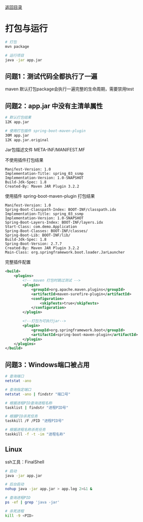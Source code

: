 [返回目录](/blog/java/spring-boot/index.md)

# 打包与运行

```bash
# 打包
mvn package

# 运行项目
java -jar app.jar
```

## 问题1：测试代码全都执行了一遍

maven 默认打包package会执行一遍完整的生命周期，需要禁用test

## 问题2：app.jar 中没有主清单属性

```bash
# 默认打包结果
12K app.jar

# 使用打包插件 spring-boot-maven-plugin
30M app.jar
12K app.jar.original
```

Jar包描述文件 META-INF/MANIFEST.MF

不使用插件打包结果

```
Manifest-Version: 1.0
Implementation-Title: spring_03_ssmp
Implementation-Version: 1.0-SNAPSHOT
Build-Jdk-Spec: 1.8
Created-By: Maven JAR Plugin 3.2.2
```

使用插件 spring-boot-maven-plugin 打包结果

```
Manifest-Version: 1.0
Spring-Boot-Classpath-Index: BOOT-INF/classpath.idx
Implementation-Title: spring_03_ssmp
Implementation-Version: 1.0-SNAPSHOT
Spring-Boot-Layers-Index: BOOT-INF/layers.idx
Start-Class: com.demo.Application
Spring-Boot-Classes: BOOT-INF/classes/
Spring-Boot-Lib: BOOT-INF/lib/
Build-Jdk-Spec: 1.8
Spring-Boot-Version: 2.7.7
Created-By: Maven JAR Plugin 3.2.2
Main-Class: org.springframework.boot.loader.JarLauncher
```

完整插件配置

```xml
<build>
    <plugins>
        <!-- maven 打包时跳过测试 -->
        <plugin>
            <groupId>org.apache.maven.plugins</groupId>
            <artifactId>maven-surefire-plugin</artifactId>
            <configuration>
                <skipTests>true</skipTests>
            </configuration>
        </plugin>

        <!--打包为可执行jar-->
        <plugin>
            <groupId>org.springframework.boot</groupId>
            <artifactId>spring-boot-maven-plugin</artifactId>
        </plugin>
    </plugins>
</build>
```

## 问题3：Windows端口被占用

```bash
# 查询端口
netstat -ano

# 查询指定端口
netstat -ano | findstr "端口号"

# 根据进程PID查询进程名称
tasklist | findstr "进程PID号"

# 根据PID杀死任务
taskkill /F /PID "进程PID号"

# 根据进程名称杀死任务
taskkill -f -t -im "进程名称"
```

## Linux  

ssh工具：FinalShell

```bash
# 启动
java -jar app.jar

# 后台启动
nohup java -jar app.jar > app.log 2>&1 &
```

```bash
# 查询进程PID
ps -ef | grep 'java -jar'

# 杀死进程
kill -9 <PID>
```